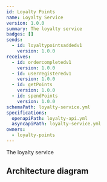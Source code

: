 ```yaml
---
id: Loyalty Points
name: Loyalty Service
version: 1.0.0
summary: The loyalty service
badges: []
sends:
  - id: loyaltypointsaddedv1
    version: 1.0.0
receives:
  - id: ordercompletedv1
    version: 1.0.0
  - id: userregisteredv1
    version: 1.0.0
  - id: getPoints
    version: 1.0.0
  - id: spendPoints
    version: 1.0.0
schemaPath: loyalty-service.yml
specifications:
  openapiPath: loyalty-api.yml
  asyncapiPath: loyalty-service.yml
owners:
  - loyalty-points
---
```

The loyalty service  

## Architecture diagram
<NodeGraph />
